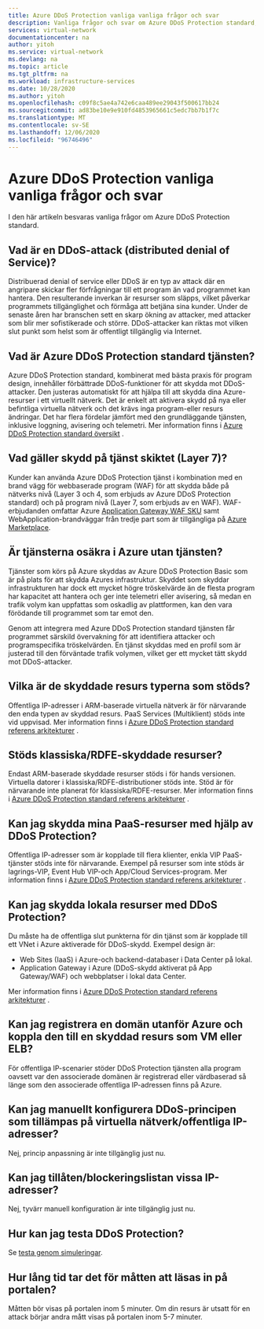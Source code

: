 ```yaml
---
title: Azure DDoS Protection vanliga vanliga frågor och svar
description: Vanliga frågor och svar om Azure DDoS Protection standard, vilket ger försvar mot DDoS-attacker.
services: virtual-network
documentationcenter: na
author: yitoh
ms.service: virtual-network
ms.devlang: na
ms.topic: article
ms.tgt_pltfrm: na
ms.workload: infrastructure-services
ms.date: 10/28/2020
ms.author: yitoh
ms.openlocfilehash: c09f8c5ae4a742e6caa489ee29043f500617bb24
ms.sourcegitcommit: ad83be10e9e910fd4853965661c5edc7bb7b1f7c
ms.translationtype: MT
ms.contentlocale: sv-SE
ms.lasthandoff: 12/06/2020
ms.locfileid: "96746496"
---
```

# <a name="azure-ddos-protection-standard-frequent-asked-questions"></a>Azure DDoS Protection vanliga vanliga frågor och svar

I den här artikeln besvaras vanliga frågor om Azure DDoS Protection standard. 

## <a name="what-is-a-distributed-denial-of-service-ddos-attack"></a>Vad är en DDoS-attack (distributed denial of Service)?
Distribuerad denial of service eller DDoS är en typ av attack där en angripare skickar fler förfrågningar till ett program än vad programmet kan hantera. Den resulterande inverkan är resurser som släpps, vilket påverkar programmets tillgänglighet och förmåga att betjäna sina kunder. Under de senaste åren har branschen sett en skarp ökning av attacker, med attacker som blir mer sofistikerade och större. DDoS-attacker kan riktas mot vilken slut punkt som helst som är offentligt tillgänglig via Internet.

## <a name="what-is-azure-ddos-protection-standard-service"></a>Vad är Azure DDoS Protection standard tjänsten?
Azure DDoS Protection standard, kombinerat med bästa praxis för program design, innehåller förbättrade DDoS-funktioner för att skydda mot DDoS-attacker. Den justeras automatiskt för att hjälpa till att skydda dina Azure-resurser i ett virtuellt nätverk. Det är enkelt att aktivera skydd på nya eller befintliga virtuella nätverk och det krävs inga program-eller resurs ändringar. Det har flera fördelar jämfört med den grundläggande tjänsten, inklusive loggning, avisering och telemetri. Mer information finns i [Azure DDoS Protection standard översikt](ddos-protection-overview.md) . 

## <a name="what-about-protection-at-the-service-layer-layer-7"></a>Vad gäller skydd på tjänst skiktet (Layer 7)?
Kunder kan använda Azure DDoS Protection tjänst i kombination med en brand vägg för webbaserade program (WAF) för att skydda både på nätverks nivå (Layer 3 och 4, som erbjuds av Azure DDoS Protection standard) och på program nivå (Layer 7, som erbjuds av en WAF). WAF-erbjudanden omfattar Azure [Application Gateway WAF SKU](../web-application-firewall/ag/ag-overview.md?toc=%2fazure%2fvirtual-network%2ftoc.json) samt WebApplication-brandväggar från tredje part som är tillgängliga på [Azure Marketplace](https://azuremarketplace.microsoft.com/marketplace/apps?page=1&search=web%20application%20firewall).

## <a name="are-services-unsafe-in-azure-without-the-service"></a>Är tjänsterna osäkra i Azure utan tjänsten?
Tjänster som körs på Azure skyddas av Azure DDoS Protection Basic som är på plats för att skydda Azures infrastruktur. Skyddet som skyddar infrastrukturen har dock ett mycket högre tröskelvärde än de flesta program har kapacitet att hantera och ger inte telemetri eller avisering, så medan en trafik volym kan uppfattas som oskadlig av plattformen, kan den vara förödande till programmet som tar emot den. 

Genom att integrera med Azure DDoS Protection standard tjänsten får programmet särskild övervakning för att identifiera attacker och programspecifika tröskelvärden. En tjänst skyddas med en profil som är justerad till den förväntade trafik volymen, vilket ger ett mycket tätt skydd mot DDoS-attacker.

## <a name="what-are-the-supported-protected-resource-types"></a>Vilka är de skyddade resurs typerna som stöds?
Offentliga IP-adresser i ARM-baserade virtuella nätverk är för närvarande den enda typen av skyddad resurs. PaaS Services (Multiklient) stöds inte vid uppvisad. Mer information finns i [Azure DDoS Protection standard referens arkitekturer](ddos-protection-reference-architectures.md) .

## <a name="are-classicrdfe-protected-resources-supported"></a>Stöds klassiska/RDFE-skyddade resurser?
Endast ARM-baserade skyddade resurser stöds i för hands versionen. Virtuella datorer i klassiska/RDFE-distributioner stöds inte. Stöd är för närvarande inte planerat för klassiska/RDFE-resurser. Mer information finns i [Azure DDoS Protection standard referens arkitekturer](ddos-protection-reference-architectures.md) .

## <a name="can-i-protect-my-paas-resources-using-ddos-protection"></a>Kan jag skydda mina PaaS-resurser med hjälp av DDoS Protection?
Offentliga IP-adresser som är kopplade till flera klienter, enkla VIP PaaS-tjänster stöds inte för närvarande. Exempel på resurser som inte stöds är lagrings-VIP, Event Hub VIP-och App/Cloud Services-program. Mer information finns i [Azure DDoS Protection standard referens arkitekturer](ddos-protection-reference-architectures.md) .

## <a name="can-i-protect-my-on-premise-resources-using-ddos-protection"></a>Kan jag skydda lokala resurser med DDoS Protection?
Du måste ha de offentliga slut punkterna för din tjänst som är kopplade till ett VNet i Azure aktiverade för DDoS-skydd. Exempel design är:
- Web Sites (IaaS) i Azure-och backend-databaser i Data Center på lokal. 
- Application Gateway i Azure (DDoS-skydd aktiverat på App Gateway/WAF) och webbplatser i lokal data Center.

Mer information finns i [Azure DDoS Protection standard referens arkitekturer](ddos-protection-reference-architectures.md) .

## <a name="can-i-register-a-domain-outside-of-azure-and-associate-that-to-a-protected-resource-like-vm-or-elb"></a>Kan jag registrera en domän utanför Azure och koppla den till en skyddad resurs som VM eller ELB?
För offentliga IP-scenarier stöder DDoS Protection tjänsten alla program oavsett var den associerade domänen är registrerad eller värdbaserad så länge som den associerade offentliga IP-adressen finns på Azure. 

## <a name="can-i-manually-configure-the-ddos-policy-applied-to-the-vnetspublic-ips"></a>Kan jag manuellt konfigurera DDoS-principen som tillämpas på virtuella nätverk/offentliga IP-adresser?
Nej, princip anpassning är inte tillgänglig just nu.

## <a name="can-i-allowlistblocklist-specific-ip-addresses"></a>Kan jag tillåten/blockeringslistan vissa IP-adresser?
Nej, tyvärr manuell konfiguration är inte tillgänglig just nu.

## <a name="how-can-i-test-ddos-protection"></a>Hur kan jag testa DDoS Protection?
Se [testa genom simuleringar](test-through-simulations.md).

## <a name="how-long-does-it-take-for-the-metrics-to-load-on-portal"></a>Hur lång tid tar det för måtten att läsas in på portalen?
Måtten bör visas på portalen inom 5 minuter. Om din resurs är utsatt för en attack börjar andra mått visas på portalen inom 5-7 minuter. 
    